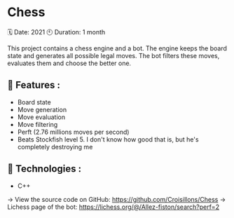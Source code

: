 # Chess

🗓 Date: 2021 
🕙 Duration: 1 month

This project contains a chess engine and a bot. The engine keeps the board state and generates all possible legal moves. The bot filters these moves, evaluates them and choose the better one.

## 🚀 Features :
- Board state
- Move generation
- Move evaluation
- Move filtering
- Perft (2.76 millions moves per second)
- Beats Stockfish level 5. I don't know how good that is, but he's completely destroying me

## 🧬 Technologies :
- C++

→ View the source code on GitHub: https://github.com/Croisillons/Chess
→ Lichess page of the bot: https://lichess.org/@/Allez-fiston/search?perf=2
